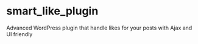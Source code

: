 # smart_like_plugin
Advanced WordPress plugin that handle likes for your posts with Ajax and UI friendly 
